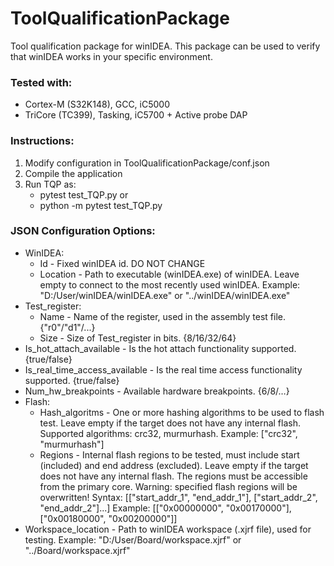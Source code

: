 # ToolQualificationPackage
Tool qualification package for winIDEA. 
This package can be used to verify that winIDEA works in your specific environment.

### Tested with:
 - Cortex-M (S32K148), GCC, iC5000
 - TriCore (TC399), Tasking, iC5700 + Active probe DAP

### Instructions:
1. Modify configuration in ToolQualificationPackage/conf.json
2. Compile the application
3. Run TQP as:
      - pytest test_TQP.py
  or
      - python -m pytest test_TQP.py


### JSON Configuration Options:
 - WinIDEA: 
    - Id - Fixed winIDEA id. DO NOT CHANGE
    - Location - Path to executable (winIDEA.exe) of winIDEA. Leave empty to connect to the most recently used winIDEA. Example: "D:/User/winIDEA/winIDEA.exe" or "../winIDEA/winIDEA.exe"
 - Test_register:
    - Name - Name of the register, used in the assembly test file.  {"r0"/"d1"/...}
    - Size - Size of Test_register in bits. {8/16/32/64}
 - Is_hot_attach_available - Is the hot attach functionality supported. {true/false}
 - Is_real_time_access_available - Is the real time access functionality supported. {true/false}
 - Num_hw_breakpoints - Available hardware breakpoints. {6/8/…}
 - Flash:
    - Hash_algoritms - One or more hashing algorithms to be used to flash test. Leave empty if the target does not have any internal flash. Supported algorithms: crc32, murmurhash. Example: ["crc32", "murmurhash"]
    - Regions - Internal flash regions to be tested, must include start (included) and end address (excluded). Leave empty if the target does not have any internal flash. The regions must be accessible from the primary core. Warning: specified flash regions will be overwritten! Syntax: [["start_addr_1", "end_addr_1"], ["start_addr_2", "end_addr_2"]...] Example: [["0x00000000", "0x00170000"], ["0x00180000", "0x00200000"]]
 - Workspace_location - Path to winIDEA workspace (.xjrf file), used for testing. Example: "D:/User/Board/workspace.xjrf" or "../Board/workspace.xjrf"

